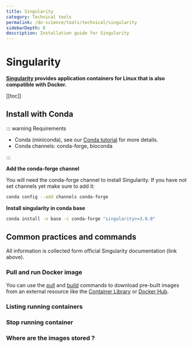 ```yaml
---
title: Singularity
category: Technical tools
permalink: /do-science/tools/technical/singularity
sidebarDepth: 0
description: Installation guide for Singularity
---
```



# Singularity

**[Singularity](https://sylabs.io/guides/latest/user-guide/index.html) provides application containers for Linux that is also compatible with Docker.**

[[toc]]

## Install with Conda

::: warning Requirements

- Conda (miniconda), see our [Conda tutorial](/do-science/tools/analytical/conda/) for more details.
- Conda channels: conda-forge, bioconda

:::

**Add the conda-forge channel**

You will need the conda-forge channel to install Singularity. If you have not set channels yet make sure to add it:

```bash
conda config --add channels conda-forge
```

**Install singularity in conda base**

```bash
conda install -n base -c conda-forge "singularity>=3.0.0"
```

## Common practices and commands

All information is collected form official Singularity documentation (link above).

### Pull and run Docker image

You can use the [pull](https://docs.sylabs.io/guides/3.3/user-guide/cli/singularity_pull.html) and [build](https://docs.sylabs.io/guides/3.3/user-guide/cli/singularity_build.html) commands to download pre-built images from an external resource like the [Container Library](https://cloud.sylabs.io/library) or [Docker Hub](https://hub.docker.com/).


### Listing running containers

### Stop running container

### Where are the images stored ?

